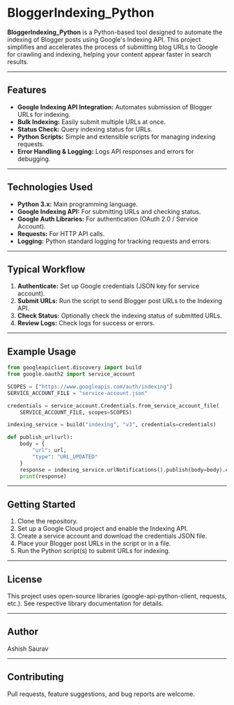 # BloggerIndexing_Python

**BloggerIndexing_Python** is a Python-based tool designed to automate the indexing of Blogger posts using Google's Indexing API. This project simplifies and accelerates the process of submitting blog URLs to Google for crawling and indexing, helping your content appear faster in search results.

---

## Features

- **Google Indexing API Integration:** Automates submission of Blogger URLs for indexing.
- **Bulk Indexing:** Easily submit multiple URLs at once.
- **Status Check:** Query indexing status for URLs.
- **Python Scripts:** Simple and extensible scripts for managing indexing requests.
- **Error Handling & Logging:** Logs API responses and errors for debugging.

---

## Technologies Used

- **Python 3.x:** Main programming language.
- **Google Indexing API:** For submitting URLs and checking status.
- **Google Auth Libraries:** For authentication (OAuth 2.0 / Service Account).
- **Requests:** For HTTP API calls.
- **Logging:** Python standard logging for tracking requests and errors.

---

## Typical Workflow

1. **Authenticate:** Set up Google credentials (JSON key for service account).
2. **Submit URLs:** Run the script to send Blogger post URLs to the Indexing API.
3. **Check Status:** Optionally check the indexing status of submitted URLs.
4. **Review Logs:** Check logs for success or errors.

---

## Example Usage

```python
from googleapiclient.discovery import build
from google.oauth2 import service_account

SCOPES = ["https://www.googleapis.com/auth/indexing"]
SERVICE_ACCOUNT_FILE = "service-account.json"

credentials = service_account.Credentials.from_service_account_file(
    SERVICE_ACCOUNT_FILE, scopes=SCOPES)

indexing_service = build("indexing", "v3", credentials=credentials)

def publish_url(url):
    body = {
        "url": url,
        "type": "URL_UPDATED"
    }
    response = indexing_service.urlNotifications().publish(body=body).execute()
    print(response)
```

---

## Getting Started

1. Clone the repository.
2. Set up a Google Cloud project and enable the Indexing API.
3. Create a service account and download the credentials JSON file.
4. Place your Blogger post URLs in the script or in a file.
5. Run the Python script(s) to submit URLs for indexing.

---

## License

This project uses open-source libraries (google-api-python-client, requests, etc.).
See respective library documentation for details.

---

## Author

Ashish Saurav

---

## Contributing

Pull requests, feature suggestions, and bug reports are welcome.

